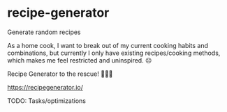# recipe-generator
Generate random recipes

As a home cook, I want to break out of my current cooking habits and combinations, but currently I only have existing recipes/cooking methods, which makes me feel restricted and uninspired. ☹️

Recipe Generator to the rescue! 🦸🏻‍♀️

https://recipegenerator.io/

TODO: Tasks/optimizations
